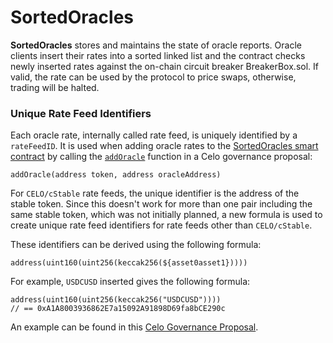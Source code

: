 # SortedOracles

**SortedOracles** stores and maintains the state of oracle reports. Oracle clients insert their rates into a sorted linked list and the contract checks newly inserted rates against the on-chain circuit breaker BreakerBox.sol. If valid, the rate can be used by the protocol to price swaps, otherwise, trading will be halted.

### Unique Rate Feed Identifiers

Each oracle rate, internally called rate feed, is uniquely identified by a `rateFeedID`. It is used when adding oracle rates to the [SortedOracles smart contract](https://github.com/mento-protocol/mento-core/blob/main/contracts/oracles/SortedOracles.sol) by calling the [`addOracle`](https://github.com/mento-protocol/mento-core/blob/c2e344ebd5f3018253cf26cb39a50f81d8db7c21/contracts/oracles/SortedOracles.sol#L152) function in a Celo governance proposal:

```solidity
addOracle(address token, address oracleAddress)
```

For `CELO/cStable` rate feeds, the unique identifier is the address of the stable token. Since this doesn't work for more than one pair including the same stable token, which was not initially planned, a new formula is used to create unique rate feed identifiers for rate feeds other than `CELO/cStable`.

These identifiers can be derived using the following formula:

```solidity
address(uint160(uint256(keccak256(${asset0asset1}))))
```

For example, `USDCUSD` inserted gives the following formula:

```solidity
address(uint160(uint256(keccak256("USDCUSD"))))
// == 0xA1A8003936862E7a15092A91898D69fa8bCE290c
```

An example can be found in this [Celo Governance Proposal](https://github.com/celo-org/governance/blob/roman/add-usdc-oracles/CGPs/cgp-0071.md#status).
